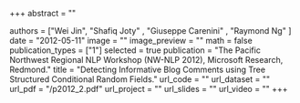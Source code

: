 +++
abstract = ""

authors = ["Wei Jin", "Shafiq Joty" , "Giuseppe Carenini" , "Raymond Ng" ]
date = "2012-05-11"
image = ""
image_preview = ""
math = false
publication_types = ["1"]
selected = true
publication = "The Pacific Northwest Regional NLP Workshop (NW-NLP 2012), Microsoft Research, Redmond."
title = "Detecting Informative Blog Comments using Tree Structured Conditional Random Fields."
url_code = ""
url_dataset = ""
url_pdf = "/p2012_2.pdf"
url_project = ""
url_slides = ""
url_video = ""
+++


